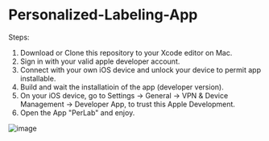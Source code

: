 # Personalized-Labeling-App

Steps:
1. Download or Clone this repository to your Xcode editor on Mac.
2. Sign in with your valid apple developer account.
3. Connect with your own iOS device and unlock your device to permit app installable.
4. Build and wait the installatioin of the app (developer version).
5. On your iOS device, go to Settings -> General -> VPN & Device Management -> Developer App, to trust this Apple Development.
6. Open the App "PerLab" and enjoy.

![image](https://user-images.githubusercontent.com/23735475/167740557-bc68c094-b269-47cd-a574-00268b680167.png)

